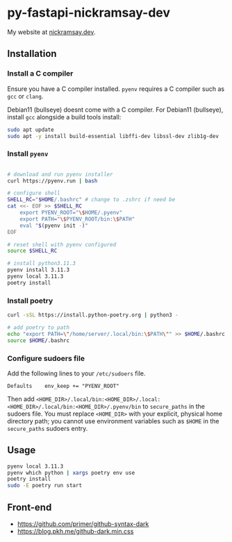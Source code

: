 # py-fastapi-nickramsay-dev
My website at [nickramsay.dev](https://nickramsay.dev).

## Installation 
### Install a C compiler
Ensure you have a C compiler installed. `pyenv` requires a C compiler such as `gcc` or `clang`. 

Debian11 (bullseye) doesnt come with a C compiler. For Debian11 (bullseye), install `gcc` alongside a build tools install:
```sh
sudo apt update
sudo apt -y install build-essential libffi-dev libssl-dev zlib1g-dev
```

### Install `pyenv`
```sh

# download and run pyenv installer
curl https://pyenv.run | bash

# configure shell
SHELL_RC="$HOME/.bashrc" # change to .zshrc if need be
cat <<- EOF >> $SHELL_RC
    export PYENV_ROOT="\$HOME/.pyenv"
    export PATH="\$PYENV_ROOT/bin:\$PATH"
    eval "$(pyenv init -)"
EOF

# reset shell with pyenv configured
source $SHELL_RC

# install python3.11.3
pyenv install 3.11.3
pyenv local 3.11.3
poetry install
```

### Install poetry
```sh
curl -sSL https://install.python-poetry.org | python3 -

# add poetry to path
echo "export PATH=\"/home/server/.local/bin:\$PATH\"" >> $HOME/.bashrc
source $HOME/.bashrc
```

### Configure sudoers file
Add the following lines to your `/etc/sudoers` file.
```
Defaults    env_keep += "PYENV_ROOT"
```

Then add `<HOME_DIR>/.local/bin:<HOME_DIR>/.local:<HOME_DIR>/.local/bin:<HOME_DIR>/.pyenv/bin` to `secure_paths` in the sudoers file. You must replace `<HOME_DIR>` with your explicit, physical home directory path; you cannot use environment variables such as `$HOME` in the `secure_paths` sudoers entry.

## Usage
```sh
pyenv local 3.11.3
pyenv which python | xargs poetry env use
poetry install
sudo -E poetry run start
```

## Front-end
* https://github.com/primer/github-syntax-dark
* https://blog.pkh.me/github-dark.min.css
